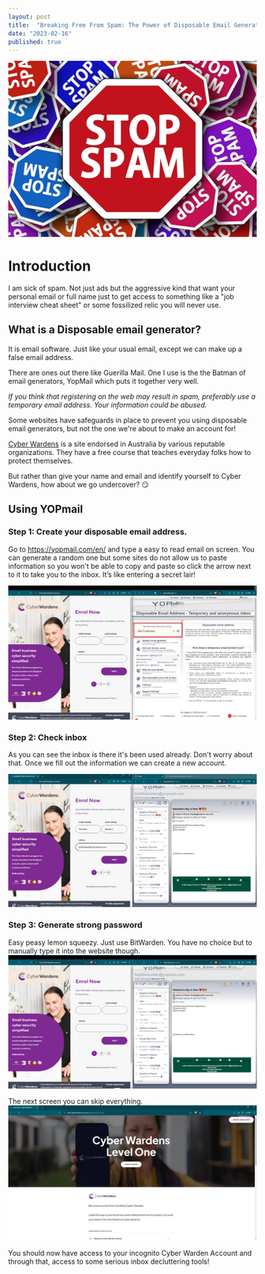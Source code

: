 ```yaml
---
layout: post
title:  "Breaking Free From Spam: The Power of Disposable Email Generators"
date: "2023-02-16"
published: true
---
```


![Alt text](../images/0001-01-26/traffic-signs-464655_1280.jpg)

# Introduction

I am sick of spam. Not just ads but the aggressive kind that want your personal email or full name just to get access to something like a "job interview cheat sheet" or some fossilized relic you will never use. 

## What is a Disposable email generator?

It is email software. Just like your usual email, except we can make up a false email address.

There are ones out there like Guerilla Mail. One I use is the the Batman of email generators, YopMail which puts it together very well.

_If you think that registering on the web may result in spam, preferably use a temporary email address. Your information could be abused._

Some websites have safeguards in place to prevent you using disposable email generators, but not the one we're about to make an account for! 

[Cyber Wardens](https://train.cyberwardens.com.au/) is a site endorsed in Australia by various reputable organizations. They have a free course that teaches everyday folks how to protect themselves. 

But rather than give your name and email and identify yourself to Cyber Wardens, how about we go undercover? 😏

## Using YOPmail

### Step 1: Create your disposable email address.

Go to https://yopmail.com/en/ and type a easy to read email on screen. You can generate a random one but some sites do not allow us to paste information so you won't be able to copy and paste so click the arrow next to it to take you to the inbox. It’s like entering a secret lair!

<img src="../images/0001-01-26/CreateDisposableEmail.png" class="image fit" alt="Title image"/>

### Step 2: Check inbox


As you can see the inbox is there it's been used already. Don't worry about that. Once we fill out the information we can create a new account. 

<img src="../images/0001-01-26/FakeYourIdentity.png" class="image fit" alt="Title image"/>

### Step 3: Generate strong password

Easy peasy lemon squeezy. Just use BitWarden. You have no choice but to manually type it into the website though. 
<img src="../images/0001-01-26/GoToInbox.png" class="image fit" alt="Title image"/>


The next screen you can skip everything. 
<img src="../images/0001-01-26/AccountGenerated.png" class="image fit" alt="Title image"/>

You should now have access to your incognito Cyber Warden Account and through that, access to some serious inbox decluttering tools!